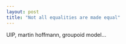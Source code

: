 ```yaml
---
layout: post
title: "Not all equalities are made equal"
---
```


UIP, martin hoffmann, groupoid model...

<!--more-->


